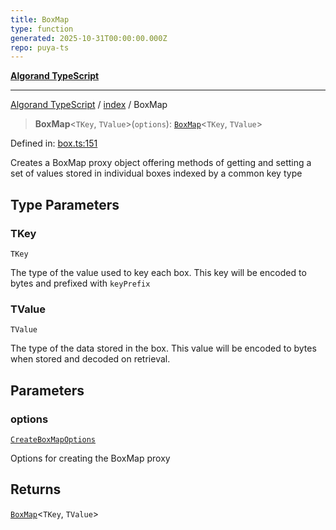 ```yaml
---
title: BoxMap
type: function
generated: 2025-10-31T00:00:00.000Z
repo: puya-ts
---
```


[**Algorand TypeScript**](docs/_md/README)

---

[Algorand TypeScript](docs/_md/modules) / [index](/reference/algorand-typescript/api/index/readme/) / BoxMap

> **BoxMap**\<`TKey`, `TValue`\>(`options`): [`BoxMap`](/reference/algorand-typescript/api/index/type-aliases/boxmap/)\<`TKey`, `TValue`\>

Defined in: [box.ts:151](https://github.com/algorandfoundation/puya-ts/blob/main/packages/algo-ts/src/box.ts#L151)

Creates a BoxMap proxy object offering methods of getting and setting a set of values stored in individual boxes indexed by a common key type

## Type Parameters

### TKey

`TKey`

The type of the value used to key each box. This key will be encoded to bytes and prefixed with `keyPrefix`

### TValue

`TValue`

The type of the data stored in the box. This value will be encoded to bytes when stored and decoded on retrieval.

## Parameters

### options

[`CreateBoxMapOptions`](/reference/algorand-typescript/api/index/-internal-/interfaces/createboxmapoptions/)

Options for creating the BoxMap proxy

## Returns

[`BoxMap`](/reference/algorand-typescript/api/index/type-aliases/boxmap/)\<`TKey`, `TValue`\>
